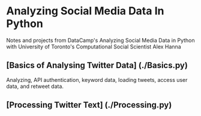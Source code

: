 # Analyzing Social Media Data In Python
Notes and projects from DataCamp's Analyzing Social Media Data in Python with University of Toronto's Computational Social Scientist Alex Hanna

## [Basics of Analysing Twitter Data] (./Basics.py)

Analyzing, API authentication, keyword data, loading tweets, access user data, and retweet data.

## [Processing Twitter Text] (./Processing.py)

